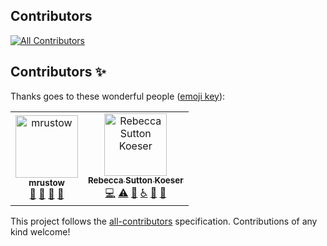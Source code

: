 ## Contributors

<!-- ALL-CONTRIBUTORS-BADGE:START - Do not remove or modify this section -->
[![All Contributors](https://img.shields.io/badge/all_contributors-2-orange.svg?style=flat-square)](#contributors-)
<!-- ALL-CONTRIBUTORS-BADGE:END -->

## Contributors ✨

Thanks goes to these wonderful people ([emoji key](https://allcontributors.org/docs/en/emoji-key)):

<!-- ALL-CONTRIBUTORS-LIST:START - Do not remove or modify this section -->
<!-- prettier-ignore-start -->
<!-- markdownlint-disable -->
<table>
  <tbody>
    <tr>
      <td align="center"><a href="https://nes.princeton.edu/people/marina-rustow"><img src="https://avatars.githubusercontent.com/u/73319225?v=4?s=100" width="100px;" alt="mrustow"/><br /><sub><b>mrustow</b></sub></a><br /><a href="#ideas-mrustow" title="Ideas, Planning, & Feedback">🤔</a> <a href="#userTesting-mrustow" title="User Testing">📓</a> <a href="https://github.com/Princeton-CDH/geniza/issues?q=author%3Amrustow" title="Bug reports">🐛</a> <a href="#question-mrustow" title="Answering Questions">💬</a></td>
      <td align="center"><a href="http://rlskoeser.github.io"><img src="https://avatars.githubusercontent.com/u/691231?v=4?s=100" width="100px;" alt="Rebecca Sutton Koeser"/><br /><sub><b>Rebecca Sutton Koeser</b></sub></a><br /><a href="https://github.com/Princeton-CDH/geniza/commits?author=rlskoeser" title="Code">💻</a> <a href="https://github.com/Princeton-CDH/geniza/commits?author=rlskoeser" title="Tests">⚠️</a> <a href="https://github.com/Princeton-CDH/geniza/commits?author=rlskoeser" title="Documentation">📖</a> <a href="#a11y-rlskoeser" title="Accessibility">️️️️♿️</a> <a href="#projectManagement-rlskoeser" title="Project Management">📆</a> <a href="https://github.com/Princeton-CDH/geniza/pulls?q=is%3Apr+reviewed-by%3Arlskoeser" title="Reviewed Pull Requests">👀</a></td>
    </tr>
  </tbody>
</table>

<!-- markdownlint-restore -->
<!-- prettier-ignore-end -->

<!-- ALL-CONTRIBUTORS-LIST:END -->

This project follows the [all-contributors](https://github.com/all-contributors/all-contributors) specification. Contributions of any kind welcome!

